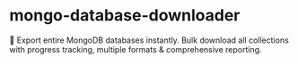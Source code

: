 # mongo-database-downloader
🚀 Export entire MongoDB databases instantly. Bulk download all collections with progress tracking, multiple formats &amp; comprehensive reporting.
